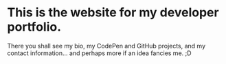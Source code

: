 # This is the website for my developer portfolio.

There you shall see my bio, my CodePen and GitHub projects, and my contact information... and perhaps more if an idea fancies me. ;D
